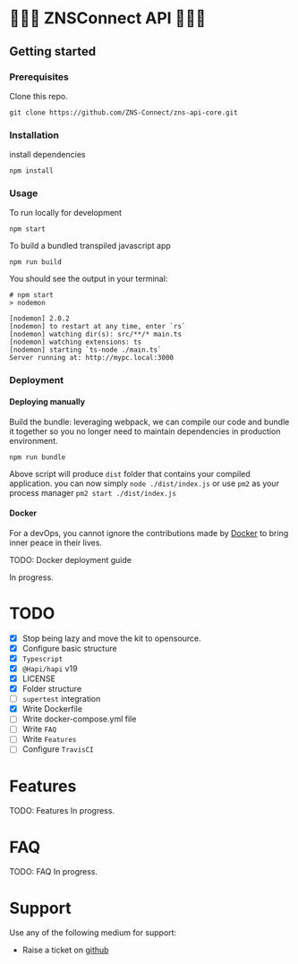 # 👷‍♂️🚧 ZNSConnect API 🚧👷‍♂️ 

## Getting started

### Prerequisites

Clone this repo.
```shell
git clone https://github.com/ZNS-Connect/zns-api-core.git
```

### Installation

install dependencies
```shell
npm install
```

### Usage

To run locally for development
```shell
npm start
```

To build a bundled transpiled javascript app
```shell
npm run build
```

You should see the output in your terminal:
```
# npm start
> nodemon

[nodemon] 2.0.2
[nodemon] to restart at any time, enter `rs`
[nodemon] watching dir(s): src/**/* main.ts
[nodemon] watching extensions: ts
[nodemon] starting `ts-node ./main.ts`
Server running at: http://mypc.local:3000
```

### Deployment

#### Deploying manually
Build the bundle: leveraging webpack, we can compile our code and bundle it together so you no longer need to maintain dependencies in production environment.

```node
npm run bundle
```

Above script will produce `dist` folder that contains your compiled application. you can now simply `node ./dist/index.js` or use `pm2` as your process manager `pm2 start ./dist/index.js`


#### Docker

For a devOps, you cannot ignore the contributions made by [Docker](https://www.docker.com/) to bring inner peace in their lives. 

TODO: Docker deployment guide

In progress. 

# TODO
 - [x] Stop being lazy and move the kit to opensource.
 - [x] Configure basic structure
 - [x] `Typescript`
 - [x] `@Hapi/hapi` v19
 - [x] LICENSE
 - [x] Folder structure
 - [ ] `supertest` integration
 - [x] Write Dockerfile
 - [ ] Write docker-compose.yml file
 - [ ] Write `FAQ`
 - [ ] Write `Features`
 - [ ] Configure `TravisCI`

# Features
TODO: Features
In progress.

# FAQ
TODO: FAQ
In progress.

# Support
Use any of the following medium for support:

- Raise a ticket on [github](https://github.com/ZNS-Connect/zns-api-core/issues)